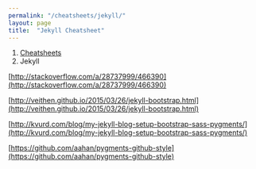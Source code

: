 ```yaml
---
permalink: "/cheatsheets/jekyll/"
layout: page
title:  "Jekyll Cheatsheet"
---
```


<ol class="breadcrumb">
  <li><a href="/cheatsheets">Cheatsheets</a></li>
  <li>Jekyll</li>
</ol>

[http://stackoverflow.com/a/28737999/466390](http://stackoverflow.com/a/28737999/466390)

[http://veithen.github.io/2015/03/26/jekyll-bootstrap.html](http://veithen.github.io/2015/03/26/jekyll-bootstrap.html)

[http://kvurd.com/blog/my-jekyll-blog-setup-bootstrap-sass-pygments/](http://kvurd.com/blog/my-jekyll-blog-setup-bootstrap-sass-pygments/)

[https://github.com/aahan/pygments-github-style](https://github.com/aahan/pygments-github-style)